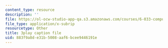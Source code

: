 ```yaml
---
content_type: resource
description: ''
file: https://ol-ocw-studio-app-qa.s3.amazonaws.com/courses/6-033-computer-system-engineering-spring-2018/883f9a8de31b5008aaf6bcee9446191e_r2_-2KW76ec.vtt
file_type: application/x-subrip
resourcetype: Other
title: 3play caption file
uid: 883f9a8d-e31b-5008-aaf6-bcee9446191e
---
```

